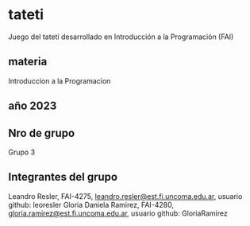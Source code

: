 # tateti
Juego del tatetí desarrollado en Introducción a la Programación (FAI)

## materia
Introduccion a la Programacion

## año 2023

## Nro de grupo
Grupo 3

## Integrantes del grupo

Leandro Resler, FAI-4275, leandro.resler@est.fi.uncoma.edu.ar, usuario github: leoresler
Gloria Daniela Ramirez, FAI-4280, gloria.ramirez@est.fi.uncoma.edu.ar, usuario github: GloriaRamirez